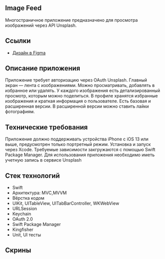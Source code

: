 ## **Image Feed**

Многостраничное приложение предназначено для просмотра изображений через API Unsplash.

## **Ссылки**

- [Дизайн в Figma](https://clck.ru/38ddGT)

## **Описание приложения**

Приложение требует авторизацию через OAuth Unsplash. Главный экран — лента с изображениями. Можно просматривать, добавлять в избранное или удалять. У каждого изображения есть детализированный просмотр, которым можно поделиться. В профиле хранятся избранные изображения и краткая информация о пользователе. Есть базовая и расширенная версии. В расширенной версии можно ставить лайки фотографиям.

## **Технические требования**

Приложение должно поддерживать устройства iPhone с iOS 13 или выше, предусмотрен только портретный режим.
Установка и запуск через Xcode. Требуемые зависимости закгружаются с помощью Swift Package Manager.
Для использования приложения необходимо иметь учетную запись в сервисе Unsplash

## **Стек технологий**

- Swift
- Архитектура: MVC,MVVM
- Вёрстка кодом
- UIKit, UITableView, UITabBarController, WKWebView
- URLSession
- Keychain
- OAuth 2.0
- Swift Package Manager
- Kingfisher
- Unit, UI тесты

## **Скрины**

